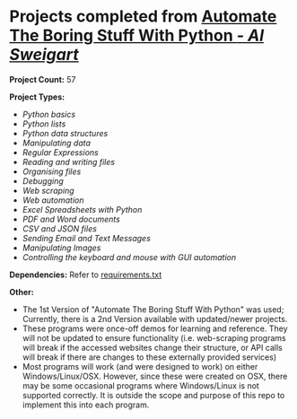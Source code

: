 # Projects completed from [Automate The Boring Stuff With Python *- Al Sweigart*](https://automatetheboringstuff.com/)

**Project Count:**
57

**Project Types:**
* *Python basics*
* *Python lists*
* *Python data structures*
* *Manipulating data*
* *Regular Expressions*
* *Reading and writing files*
* *Organising files*
* *Debugging*
* *Web scraping*
* *Web automation*
* *Excel Spreadsheets with Python*
* *PDF and Word documents*
* *CSV and JSON files*
* *Sending Email and Text Messages*
* *Manipulating Images*
* *Controlling the keyboard and mouse with GUI automation*

**Dependencies:**
Refer to [requirements.txt](requirements.txt)

**Other:**
- The 1st Version of "Automate The Boring Stuff With Python" was used; Currently, there is a 2nd Version available with updated/newer projects.
- These programs were once-off demos for learning and reference. They will not be updated to ensure functionality (i.e. web-scraping programs will break if the accessed websites change their structure, or API calls will break if there are changes to these externally provided services)
- Most programs will work (and were designed to work) on either Windows/Linux/OSX. However, since these were created on OSX, there may be some occasional programs where Windows/Linux is not supported correctly. It is outside the scope and purpose of this repo to implement this into each program.